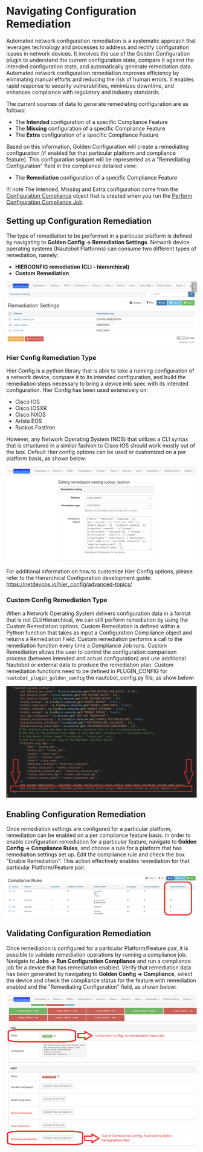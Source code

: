 # Navigating Configuration Remediation

Automated network configuration remediation is a systematic approach that leverages technology and processes to address and rectify configuration issues in network devices. 
It involves the use of the Golden Configuration plugin to understand the current configuration state, compare it against the intended configuration state, and automatically generate remediation data.
Automated network configuration remediation improves efficiency by eliminating manual efforts and reducing the risk of human errors. It enables rapid response to security vulnerabilities, minimizes downtime, and enhances compliance with regulatory and industry standards.


The current sources of data to generate remediating configuration are as follows:

- The **Intended** configuration of a specific Compliance Feature
- The **Missing** configuration of a specific Compliance Feature
- The **Extra** configuration of a specific Compliance Feature

Based on this information, Golden Configuration will create a remediating configuration (if enabled for that particular platform and compliance feature). This configuration snippet will be represented as a "Remediating Configuration" field in the compliance detailed view:

- The **Remediation** configuration of a specific Compliance Feature


!!! note
    The Intended, Missing and Extra configuration come from the [Configuration Compliance](./app_feature_compliance.md#compliance-details-view) object that is created when you run the [Perform Configuration Compliance Job](./app_feature_compliance.md#starting-a-compliance-job).


## Setting up Configuration Remediation

The type of remediation to be performed in a particular platform is defined by navigating to **Golden Config -> Remediation Settings**.
Network device operating systems (Nautobot Platforms) can consume two different types of remediation, namely:

- **HIERCONFIG remediation (CLI - hierarchical)**
- **Custom Remediation**

![Remediation Platform Settings](../images/remediation_settings_per_platform.png)

### Hier Config Remediation Type

Hier Config is a python library that is able to take a running configuration of a network device, compare it to its intended configuration, and build the remediation steps necessary to bring a device into spec with its intended configuration. Hier Config has been used extensively on:

- Cisco IOS
- Cisco IOSXR
- Cisco NXOS
- Arista EOS
- Ruckus FastIron

However, any Network Operating System (NOS) that utilizes a CLI syntax that is structured in a similar fashion to Cisco IOS should work mostly out of the box.
Default Hier config options can be used or customized on a per platform basis, as shown below:

![Hier Options Customization](../images/remediation_hier_edit_options.png)

For additional information on how to customize Hier Config options, please refer to the Hierarchical Configuration development guide:
https://netdevops.io/hier_config/advanced-topics/

### Custom Config Remediation Type

When a Network Operating System delivers configuration data in a format that is not CLI/Hierarchical, we can still perform remediation by using the Custom Remediation options. Custom Remediation is defined within a Python function that takes as input a Configuration Compliance object and returns a Remediation Field.
Custom remediation performs a call to the remediation function every time a Compliance Job runs. Custom Remediation allows the user to control the configuration comparison process (between intended and actual configuration) and use additional Nautobot or external data to produce the remediation plan. Custom remediation functions need to be defined in PLUGIN_CONFIG for `nautobot_plugin_golden_config` the nautobot_config.py file, as show below:

![Custom Remediation Function Setup](../images/remediation_custom_function_setup.png)

## Enabling Configuration Remediation

Once remediation settings are configured for a particular platform, remediation can be enabled on a per compliance feature basis. In order to enable configuration remediation for a particular feature, navigate to **Golden Config -> Compliance Rules**, and choose a rule for a platform that has remediation settings set up. Edit the compliance rule and check the box "Enable Remediation". This action effectively enables remediation for that particular Platform/Feature pair.

![Enable Configuration Remediation per Feature](../images/remediation_enable_compliance_rule_feature.png)


## Validating Configuration Remediation

Once remediation is configured for a particular Platform/Feature pair, it is possible to validate remediation operations by running a compliance job. Navigate to **Jobs -> Run Configuration Compliance** and run a compliance job for a device that has remediation enabled. Verify that remediation data has been generated by navigating to **Golden Config -> Compliance**, select the device and check the compliance status for the feature with remediation enabled and the "Remediating Configuration" field, as shown below:

![Validate Configuration Remediation](../images/remediation_validate_feature.png)